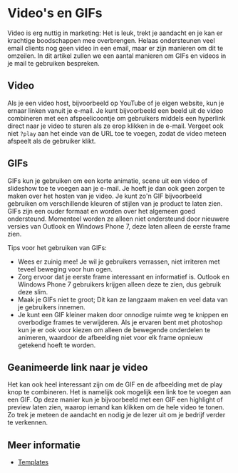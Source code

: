 # Video's en GIFs

Video is erg nuttig in marketing: Het is leuk, trekt je aandacht en je 
kan er krachtige boodschappen mee overbrengen. Helaas ondersteunen veel 
email clients nog geen video in een email, maar er zijn manieren om dit 
te omzeilen. In dit artikel zullen we een aantal manieren om GIFs en videos 
in je mail te gebruiken bespreken.

## Video

Als je een video host, bijvoorbeeld op YouTube of je eigen website, kun 
je ernaar linken vanuit je e-mail. Je kunt bijvoorbeeld een beeld uit de
video combineren met een afspeelicoontje om gebruikers middels een 
hyperlink direct naar je video te sturen als ze erop klikken in de e-mail. 
Vergeet ook niet `?play` aan het einde van de URL toe te voegen, zodat de 
video meteen afspeelt als de gebruiker klikt.

## GIFs

GIFs kun je gebruiken om een korte animatie, scene uit een video of 
slideshow toe te voegen aan je e-mail. Je hoeft je dan ook geen zorgen te 
maken over het hosten van je video. Je kunt zo'n GIF bijvoorbeeld gebruiken 
om verschillende kleuren of stijlen van je product te laten zien. GIFs 
zijn een ouder formaat en worden over het algemeen goed ondersteund. 
Momenteel worden ze alleen niet ondersteund door nieuwere versies van Outlook 
en Windows Phone 7, deze laten alleen de eerste frame zien.

Tips voor het gebruiken van GIFs:

* Wees er zuinig mee! Je wil je gebruikers verrassen, niet irriteren 
met teveel beweging voor hun ogen.
* Zorg ervoor dat je eerste frame interessant en informatief is. Outlook 
en Windows Phone 7 gebruikers krijgen alleen deze te zien, dus gebruik 
deze slim.
* Maak je GIFs niet te groot; Dit kan ze langzaam maken en veel data van 
je gebruikers innemen.
* Je kunt een GIF kleiner maken door onnodige ruimte weg te knippen en 
overbodige frames te verwijderen. Als je ervaren bent met photoshop kun 
je er ook voor kiezen om alleen de bewegende onderdelen te animeren, 
waardoor de afbeelding niet voor elk frame opnieuw getekend hoeft te worden.

## Geanimeerde link naar je video

Het kan ook heel interessant zijn om de GIF en de afbeelding met de 
play knop te combineren. Het is namelijk ook mogelijk een link toe te voegen 
aan een GIF. Op deze manier kun je bijvoorbeeld met een GIF een 
highlight of preview laten zien, waarop iemand kan klikken om de 
hele video te tonen. Zo trek je meteen de aandacht en nodig je de 
lezer uit om je bedrijf verder te verkennen.

## Meer informatie

* [Templates](./templates)
